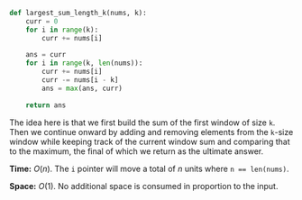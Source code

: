 ```python
def largest_sum_length_k(nums, k):
    curr = 0
    for i in range(k):
        curr += nums[i]
        
    ans = curr
    for i in range(k, len(nums)):
        curr += nums[i]
        curr -= nums[i - k]
        ans = max(ans, curr)
        
    return ans
```

The idea here is that we first build the sum of the first window of size `k`. Then we continue onward by adding and removing elements from the `k`-size window while keeping track of the current window sum and comparing that to the maximum, the final of which we return as the ultimate answer.

**Time:** $O(n)$. The `i` pointer will move a total of $n$ units where `n == len(nums)`.

**Space:** $O(1)$. No additional space is consumed in proportion to the input.